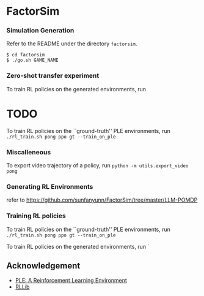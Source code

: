 # FactorSim

### Simulation Generation
Refer to the README under the directory `factorsim`.
```
$ cd factorsim
$ ./go.sh GAME_NAME
```

### Zero-shot transfer experiment
To train RL policies on the generated environments, run
# TODO

To train RL policies on the ``ground-truth'' PLE environments, run 
`./rl_train.sh pong ppo gt --train_on_ple`


### Miscalleneous
To export video trajectory of a policy, run 
`python -m utils.export_video pong`

### Generating RL Environments

refer to https://github.com/sunfanyunn/FactorSim/tree/master/LLM-POMDP

### Training RL policies

To train RL policies on the ``ground-truth'' PLE environments, run 
`./rl_train.sh pong ppo gt --train_on_ple`

To train RL policies on the generated environments, run
`

## Acknowledgement
- [PLE: A Reinforcement Learning Environment](https://pygame-learning-environment.readthedocs.io/en/latest/)
- [RLLib](https://docs.ray.io/en/latest/rllib/index.html)